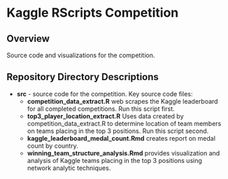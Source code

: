 Kaggle RScripts Competition
==================================================

## Overview
Source code and visualizations for the competition.

## Repository Directory Descriptions
* **src** - source code for the competition.  Key source code files:
    + **competition_data_extract.R** web scrapes the Kaggle leaderboard for all
    completed competitions.  Run this script first.
    + **top3_player_location_extract.R** Uses data created by competition_data_extract.R
    to determine location of team members on teams placing in the top 3 positions. 
    Run this script second.
    + **kaggle_leaderboard_medal_count.Rmd** creates report on medal count by country.
    + **winning_team_structure_analysis.Rmd** provides visualization and analysis of Kaggle
    teams placing in the top 3 positions using network analytic techniques.


